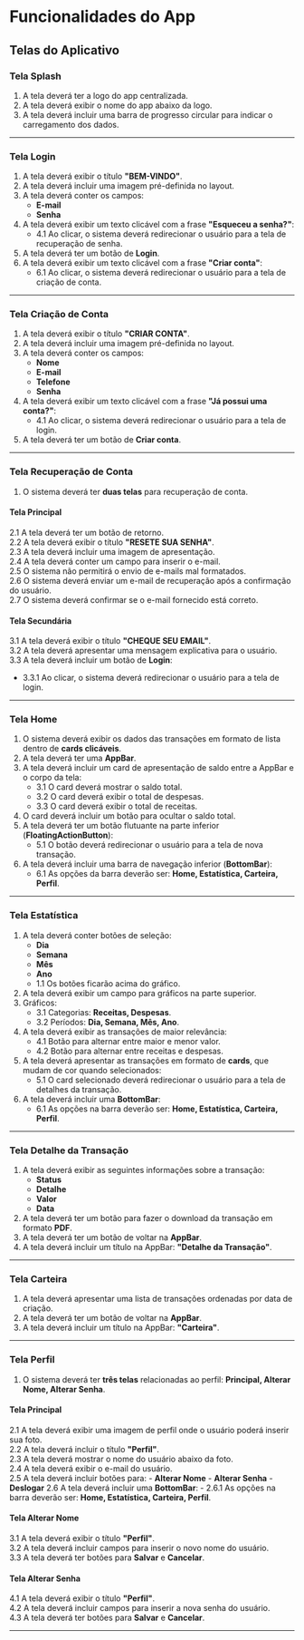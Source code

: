 # Funcionalidades do App

## Telas do Aplicativo

### Tela Splash
1. A tela deverá ter a logo do app centralizada.
2. A tela deverá exibir o nome do app abaixo da logo.
3. A tela deverá incluir uma barra de progresso circular para indicar o carregamento dos dados.

---

### Tela Login
1. A tela deverá exibir o título **"BEM-VINDO"**.
2. A tela deverá incluir uma imagem pré-definida no layout.
3. A tela deverá conter os campos:
    - **E-mail**
    - **Senha**
4. A tela deverá exibir um texto clicável com a frase **"Esqueceu a senha?"**:
    - 4.1 Ao clicar, o sistema deverá redirecionar o usuário para a tela de recuperação de senha.
5. A tela deverá ter um botão de **Login**.
6. A tela deverá exibir um texto clicável com a frase **"Criar conta"**:
    - 6.1 Ao clicar, o sistema deverá redirecionar o usuário para a tela de criação de conta.

---

### Tela Criação de Conta
1. A tela deverá exibir o título **"CRIAR CONTA"**.
2. A tela deverá incluir uma imagem pré-definida no layout.
3. A tela deverá conter os campos:
    - **Nome**
    - **E-mail**
    - **Telefone**
    - **Senha**
4. A tela deverá exibir um texto clicável com a frase **"Já possui uma conta?"**:
    - 4.1 Ao clicar, o sistema deverá redirecionar o usuário para a tela de login.
5. A tela deverá ter um botão de **Criar conta**.

---

### Tela Recuperação de Conta
1. O sistema deverá ter **duas telas** para recuperação de conta.

#### Tela Principal
2.1 A tela deverá ter um botão de retorno.  
2.2 A tela deverá exibir o título **"RESETE SUA SENHA"**.  
2.3 A tela deverá incluir uma imagem de apresentação.  
2.4 A tela deverá conter um campo para inserir o e-mail.  
2.5 O sistema não permitirá o envio de e-mails mal formatados.  
2.6 O sistema deverá enviar um e-mail de recuperação após a confirmação do usuário.  
2.7 O sistema deverá confirmar se o e-mail fornecido está correto.  

#### Tela Secundária
3.1 A tela deverá exibir o título **"CHEQUE SEU EMAIL"**.  
3.2 A tela deverá apresentar uma mensagem explicativa para o usuário.  
3.3 A tela deverá incluir um botão de **Login**:
   - 3.3.1 Ao clicar, o sistema deverá redirecionar o usuário para a tela de login.

---

### Tela Home
1. O sistema deverá exibir os dados das transações em formato de lista dentro de **cards clicáveis**.
2. A tela deverá ter uma **AppBar**.
3. A tela deverá incluir um card de apresentação de saldo entre a AppBar e o corpo da tela:
    - 3.1 O card deverá mostrar o saldo total.  
    - 3.2 O card deverá exibir o total de despesas.  
    - 3.3 O card deverá exibir o total de receitas.  
4. O card deverá incluir um botão para ocultar o saldo total.  
5. A tela deverá ter um botão flutuante na parte inferior (**FloatingActionButton**):
    - 5.1 O botão deverá redirecionar o usuário para a tela de nova transação.  
6. A tela deverá incluir uma barra de navegação inferior (**BottomBar**):
    - 6.1 As opções da barra deverão ser: **Home, Estatística, Carteira, Perfil**.

---

### Tela Estatística
1. A tela deverá conter botões de seleção:
    - **Dia**
    - **Semana**
    - **Mês**
    - **Ano**
    - 1.1 Os botões ficarão acima do gráfico.
2. A tela deverá exibir um campo para gráficos na parte superior.
3. Gráficos:
    - 3.1 Categorias: **Receitas, Despesas**.
    - 3.2 Períodos: **Dia, Semana, Mês, Ano**.
4. A tela deverá exibir as transações de maior relevância:
    - 4.1 Botão para alternar entre maior e menor valor.
    - 4.2 Botão para alternar entre receitas e despesas.
5. A tela deverá apresentar as transações em formato de **cards**, que mudam de cor quando selecionados:
    - 5.1 O card selecionado deverá redirecionar o usuário para a tela de detalhes da transação.
6. A tela deverá incluir uma **BottomBar**:
    - 6.1 As opções na barra deverão ser: **Home, Estatística, Carteira, Perfil**.

---

### Tela Detalhe da Transação
1. A tela deverá exibir as seguintes informações sobre a transação:
    - **Status**
    - **Detalhe**
    - **Valor**
    - **Data**
2. A tela deverá ter um botão para fazer o download da transação em formato **PDF**.
3. A tela deverá ter um botão de voltar na **AppBar**.
4. A tela deverá incluir um título na AppBar: **"Detalhe da Transação"**.

---

### Tela Carteira
1. A tela deverá apresentar uma lista de transações ordenadas por data de criação.
2. A tela deverá ter um botão de voltar na **AppBar**.
3. A tela deverá incluir um título na AppBar: **"Carteira"**.

---

### Tela Perfil
1. O sistema deverá ter **três telas** relacionadas ao perfil: **Principal, Alterar Nome, Alterar Senha**.

#### Tela Principal
2.1 A tela deverá exibir uma imagem de perfil onde o usuário poderá inserir sua foto.  
2.2 A tela deverá incluir o título **"Perfil"**.  
2.3 A tela deverá mostrar o nome do usuário abaixo da foto.  
2.4 A tela deverá exibir o e-mail do usuário.  
2.5 A tela deverá incluir botões para:
    - **Alterar Nome**
    - **Alterar Senha**
    - **Deslogar**
2.6 A tela deverá incluir uma **BottomBar**:
    - 2.6.1 As opções na barra deverão ser: **Home, Estatística, Carteira, Perfil**.

#### Tela Alterar Nome
3.1 A tela deverá exibir o título **"Perfil"**.  
3.2 A tela deverá incluir campos para inserir o novo nome do usuário.  
3.3 A tela deverá ter botões para **Salvar** e **Cancelar**.

#### Tela Alterar Senha
4.1 A tela deverá exibir o título **"Perfil"**.  
4.2 A tela deverá incluir campos para inserir a nova senha do usuário.  
4.3 A tela deverá ter botões para **Salvar** e **Cancelar**.

---
